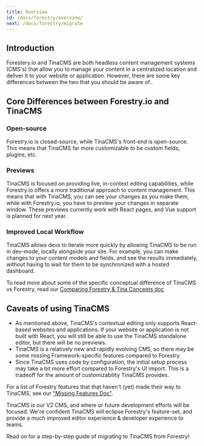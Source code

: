 ```yaml
---
title: Overview
id: /docs/forestry/overview/
next: /docs/forestry/migrate
---
```


## Introduction

Forestery.io and TinaCMS are both headless content management systems (CMS's) that allow you to manage your content in a centralized location and deliver it to your website or application. However, there are some key differences between the two that you should be aware of..

## Core Differences between Forestry.io and TinaCMS

### Open-source

Forestry.io is closed-source, while TinaCMS's front-end is open-source. This means that TinaCMS far more customizable to be custom fields, plugins, etc.

### Previews

TinaCMS is focused on providing live, in-context editing capabilities, while Forestry.io offers a more traditional approach to content management. This means that with TinaCMS, you can see your changes as you make them, while with Forestry.io, you have to preview your changes in separate window. These previews currently work with React pages, and Vue support is planned for next year.

### Improved Local Workflow

TinaCMS allows devs to iterate more quickly by allowing TinaCMS to be run in dev-mode, locally alongside your site. For example, you can make changes to your content models and fields, and see the results immediately, without having to wait for them to be synchronized with a hosted dashboard.

To read more about some of the specific conceptual difference of TinaCMS vs Forestry, read our [Comparing Forestry & Tina Concepts doc](/docs/forestry/accessing-cms/ "")

## Caveats of using TinaCMS

* As mentioned above, TinaCMS's contextual editing only supports React-based websites and applications. If your website or application is not built with React, you will still be able to use the TinaCMS standalone editor, but there will be no previews.
* TinaCMS is a relatively new and rapidly evolving CMS, so there may be some missing Framework-specific features compared to Forestry.
* Since TinaCMS uses code by configuration, the initial setup process may take a bit more effort compared to Forestry's UI import. This is a tradeoff for the amount of customizability TinaCMS provides.

For a list of Forestry features that that haven't (yet) made their way to TinaCMS, see our ["Missing Features Doc"](/docs/forestry/missing-forestry-features/ "").

TinaCMS is our V2 CMS, and where or future development efforts will be focused. We're confident TinaCMS will eclipse Forestry's feature-set, and provide a much improved editor experience & developer experience to teams.

Read on for a step-by-step guide of migrating to TinaCMS from Forestry!
